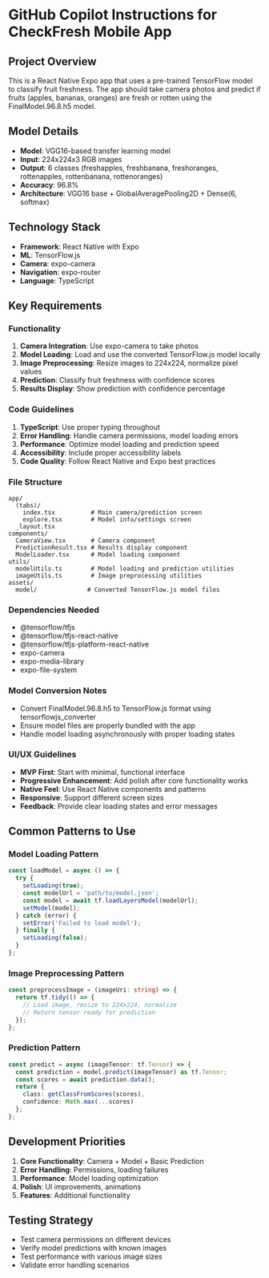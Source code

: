 # GitHub Copilot Instructions for CheckFresh Mobile App

## Project Overview
This is a React Native Expo app that uses a pre-trained TensorFlow model to classify fruit freshness. The app should take camera photos and predict if fruits (apples, bananas, oranges) are fresh or rotten using the FinalModel.96.8.h5 model.

## Model Details
- **Model**: VGG16-based transfer learning model
- **Input**: 224x224x3 RGB images
- **Output**: 6 classes (freshapples, freshbanana, freshoranges, rottenapples, rottenbanana, rottenoranges)
- **Accuracy**: 96.8%
- **Architecture**: VGG16 base + GlobalAveragePooling2D + Dense(6, softmax)

## Technology Stack
- **Framework**: React Native with Expo
- **ML**: TensorFlow.js
- **Camera**: expo-camera
- **Navigation**: expo-router
- **Language**: TypeScript

## Key Requirements

### Functionality
1. **Camera Integration**: Use expo-camera to take photos
2. **Model Loading**: Load and use the converted TensorFlow.js model locally
3. **Image Preprocessing**: Resize images to 224x224, normalize pixel values
4. **Prediction**: Classify fruit freshness with confidence scores
5. **Results Display**: Show prediction with confidence percentage

### Code Guidelines
1. **TypeScript**: Use proper typing throughout
2. **Error Handling**: Handle camera permissions, model loading errors
3. **Performance**: Optimize model loading and prediction speed
4. **Accessibility**: Include proper accessibility labels
5. **Code Quality**: Follow React Native and Expo best practices

### File Structure
```
app/
  (tabs)/
    index.tsx          # Main camera/prediction screen
    explore.tsx        # Model info/settings screen
  _layout.tsx
components/
  CameraView.tsx       # Camera component
  PredictionResult.tsx # Results display component
  ModelLoader.tsx      # Model loading component
utils/
  modelUtils.ts        # Model loading and prediction utilities
  imageUtils.ts        # Image preprocessing utilities
assets/
  model/              # Converted TensorFlow.js model files
```

### Dependencies Needed
- @tensorflow/tfjs
- @tensorflow/tfjs-react-native
- @tensorflow/tfjs-platform-react-native
- expo-camera
- expo-media-library
- expo-file-system

### Model Conversion Notes
- Convert FinalModel.96.8.h5 to TensorFlow.js format using tensorflowjs_converter
- Ensure model files are properly bundled with the app
- Handle model loading asynchronously with proper loading states

### UI/UX Guidelines
- **MVP First**: Start with minimal, functional interface
- **Progressive Enhancement**: Add polish after core functionality works
- **Native Feel**: Use React Native components and patterns
- **Responsive**: Support different screen sizes
- **Feedback**: Provide clear loading states and error messages

## Common Patterns to Use

### Model Loading Pattern
```typescript
const loadModel = async () => {
  try {
    setLoading(true);
    const modelUrl = 'path/to/model.json';
    const model = await tf.loadLayersModel(modelUrl);
    setModel(model);
  } catch (error) {
    setError('Failed to load model');
  } finally {
    setLoading(false);
  }
};
```

### Image Preprocessing Pattern
```typescript
const preprocessImage = (imageUri: string) => {
  return tf.tidy(() => {
    // Load image, resize to 224x224, normalize
    // Return tensor ready for prediction
  });
};
```

### Prediction Pattern
```typescript
const predict = async (imageTensor: tf.Tensor) => {
  const prediction = model.predict(imageTensor) as tf.Tensor;
  const scores = await prediction.data();
  return {
    class: getClassFromScores(scores),
    confidence: Math.max(...scores)
  };
};
```

## Development Priorities
1. **Core Functionality**: Camera + Model + Basic Prediction
2. **Error Handling**: Permissions, loading failures
3. **Performance**: Model loading optimization
4. **Polish**: UI improvements, animations
5. **Features**: Additional functionality

## Testing Strategy
- Test camera permissions on different devices
- Verify model predictions with known images
- Test performance with various image sizes
- Validate error handling scenarios
